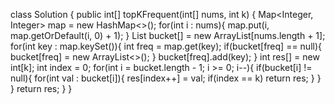 class Solution {
public int[] topKFrequent(int[] nums, int k) {
Map<Integer, Integer> map = new HashMap<>();
for(int i : nums){
map.put(i, map.getOrDefault(i, 0) + 1);
}
List<Integer> bucket[] = new ArrayList[nums.length + 1];
for(int key : map.keySet()){
int freq = map.get(key);
if(bucket[freq] == null){
bucket[freq] = new ArrayList<>();
}
bucket[freq].add(key);
}
int res[] = new int[k];
int index = 0;
for(int i = bucket.length - 1; i >= 0; i--){
if(bucket[i] != null){
for(int val : bucket[i]){
res[index++] = val;
if(index == k) return res;
}
}
}
return res;
}
}
